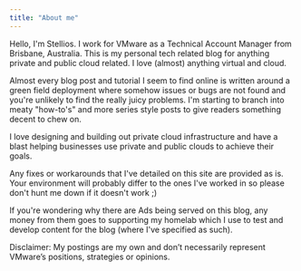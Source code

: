 ```yaml
---
title: "About me"
---
```


Hello, I'm Stellios. I work for VMware as a Technical Account Manager from Brisbane, Australia. This is my personal tech related blog for anything private and public cloud related. I love (almost) anything virtual and cloud.

Almost every blog post and tutorial I seem to find online is written around a green field deployment where somehow issues or bugs are not found and you're unlikely to find the really juicy problems. I'm starting to branch into meaty "how-to's" and more series style posts to give readers something decent to chew on.

I love designing and building out private cloud infrastructure and have a blast helping businesses use private and public clouds to achieve their goals.

Any fixes or workarounds that I've detailed on this site are provided as is. Your environment will probably differ to the ones I've worked in so please don't hunt me down if it doesn't work ;)

If you're wondering why there are Ads being served on this blog, any money from them goes to supporting my homelab which I use to test and develop content for the blog (where I've specified as such).

Disclaimer: My postings are my own and don’t necessarily represent VMware’s positions, strategies or opinions.